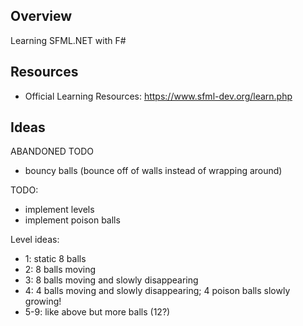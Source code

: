 ## Overview

Learning SFML.NET with F#

## Resources

- Official Learning Resources:  https://www.sfml-dev.org/learn.php

## Ideas

ABANDONED TODO

- bouncy balls (bounce off of walls instead of wrapping around)

TODO:

- implement levels
- implement poison balls

Level ideas:

- 1: static 8 balls
- 2: 8 balls moving
- 3: 8 balls moving and slowly disappearing
- 4: 4 balls moving and slowly disappearing; 4 poison balls slowly growing!
- 5-9: like above but more balls (12?)
